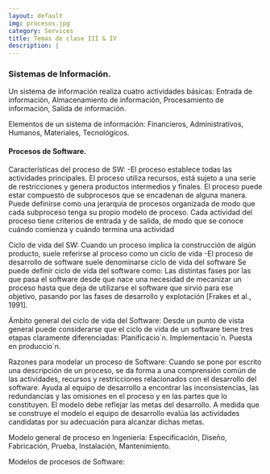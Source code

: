 ```yaml
---
layout: default
img: procesos.jpg
category: Services
title: Temas de clase III & IV
description: |
---
```

<h3>Sistemas de Información.</h3>
<p>Un sistema de información realiza cuatro actividades básicas: Entrada de información, Almacenamiento de información, Procesamiento de información, Salida de información.</p>
<p>Elementos de un sistema de información: Financieros, Administrativos, Humanos, Materiales, Tecnológicos.</p>
<h4>Procesos de Software.</h4>
<p>Características del proceso de SW: -El proceso establece todas las actividades principales. El proceso utiliza recursos, está sujeto a una serie de restricciones y genera productos intermedios y finales. El proceso puede estar compuesto de subprocesos que se encadenan de alguna manera. Puede definirse como una jerarquía de procesos organizada de modo que cada subproceso tenga su propio modelo de proceso. Cada actividad del proceso tiene criterios de entrada y de salida, de modo que se conoce cuándo comienza y cuándo termina una actividad </p>
<p>Ciclo de vida del SW: Cuando un proceso implica la construcción de algún producto, suele referirse al proceso como un ciclo de vida -El proceso de desarrollo de software suele denominarse ciclo de vida del software Se puede definir ciclo de vida del software como: Las distintas fases por las que pasa el software desde que nace una necesidad de mecanizar un proceso hasta que deja de utilizarse el software que sirvió para ese objetivo, pasando por las fases de desarrollo y explotación [Frakes et al., 1991].</p>
<p>Ámbito general del ciclo de vida del Software: Desde un punto de vista general puede considerarse que el ciclo de vida de un software tiene tres etapas claramente diferenciadas: Planificacio´n. Implementacio´n. Puesta en produccio´n.</p>
<p>Razones para modelar un proceso de Software: Cuando se pone por escrito una descripción de un proceso, se da forma a una comprensión común de las actividades, recursos y restricciones relacionados con el desarrollo del software. Ayuda al equipo de desarrollo a encontrar las inconsistencias, las redundancias y las omisiones en el proceso y en las partes que lo constituyen. El modelo debe reflejar las metas del desarrollo. A medida que se construye el modelo el equipo de desarrollo evalúa las actividades candidatas por su adecuación para alcanzar dichas metas.</p>
<p>Modelo general de proceso en Ingeniería: Especificación, Diseño, Fabricación, Prueba, Instalación, Mantenimiento.</p>
<p>Modelos de procesos de Software: </p>
